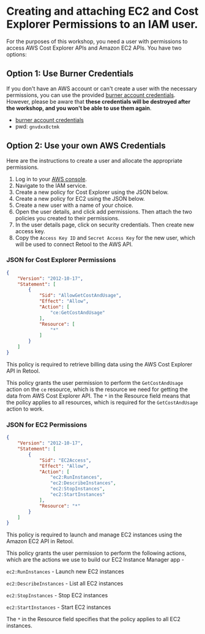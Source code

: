 # **Creating and attaching EC2 and Cost Explorer Permissions to an IAM user**.

For the purposes of this workshop, you need a user with permissions to access AWS Cost Explorer APIs and Amazon EC2 APIs. You have two options:

## Option 1: Use Burner Credentials

If you don't have an AWS account or can't create a user with the necessary permissions, you can use the provided [burner account credentials](https://bit.ly/retool_workshop_aws). However, please be aware that **these credentials will be destroyed after the workshop, and you won't be able to use them again**.

- [burner account credentials](https://bit.ly/retool_workshop_aws)
- pwd: `gnvdxx8ctmk`

## Option 2: Use your own AWS Credentials
Here are the instructions to create a user and allocate the appropriate permissions. 

1. Log in to your [AWS console](https://aws.amazon.com).
2. Navigate to the IAM service.
3. Create a new policy for Cost Explorer using the JSON below. 
4. Create a new policy for EC2 using the JSON below. 
5. Create a new user with a name of your choice.
6. Open the user details, and click add permissions. Then attach the two policies you created to their permissions.  
7. In the user details page, click on security credentials. Then create new access key. 
8. Copy the `Access Key ID` and `Secret Access Key` for the new user, which will be used to connect Retool to the AWS API.


### JSON for Cost Explorer Permissions
```json
{
    "Version": "2012-10-17",
    "Statement": [
        {
            "Sid": "AllowGetCostAndUsage",
            "Effect": "Allow",
            "Action": [
                "ce:GetCostAndUsage"
            ],
            "Resource": [
                "*"
            ]
        }
    ]
}
```

This policy is required to retrieve billing data using the AWS Cost Explorer API in Retool.

This policy grants the user permission to perform the `GetCostAndUsage` action on the `ce` resource, which is the resource we need for getting the data from AWS Cost Explorer API. The `*` in the Resource field means that the policy applies to all resources, which is required for the `GetCostAndUsage` action to work.


### JSON for EC2 Permissions
```json
{
    "Version": "2012-10-17",
    "Statement": [
        {
            "Sid": "EC2Access",
            "Effect": "Allow",
            "Action": [
                "ec2:RunInstances",
                "ec2:DescribeInstances",
                "ec2:StopInstances",
                "ec2:StartInstances"
            ],
            "Resource": "*"
        }
    ]
}
```

This policy is required to launch and manage EC2 instances using the Amazon EC2 API in Retool.

This policy grants the user permission to perform the following actions, which are the actions we use to build our EC2 Instance Manager app -

`ec2:RunInstances` - Launch new EC2 instances

`ec2:DescribeInstances` - List all EC2 instances

`ec2:StopInstances` - Stop EC2 instances

`ec2:StartInstances` - Start EC2 instances

The `*` in the Resource field specifies that the policy applies to all EC2 instances.